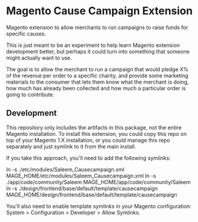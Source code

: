 Magento Cause Campaign Extension
================================

Magento extension to allow merchants to run campaigns to raise funds for specific causes.

This is just meant to be an experiment to help learn Magento extension development better, but perhaps it could
turn into something that someone might actually want to use.

The goal is to allow the merchant to run a campaign that would pledge X% of the revenue per order to a specific charity,
and provide some marketing materials to the consumer that lets them know what the merchant is doing, how much has
already been collected and how much a particular order is going to contribute.

Development
-----------

This repository only includes the artifacts in this package, not the entire Magento installation.  To install this extension,
you could copy this repo on top of your Magento 1.X installation, or you could manage this repo separately and just symlink
to it from the main install.

If you take this approach, you'll need to add the following symlinks:

ln -s ./etc/modules/Saleem_Causecampaign.xml MAGE_HOME/etc/modules/Saleem_Causecampaign.xml
ln -s ./app/code/community/Saleem MAGE_HOME/app/code/community/Saleem
ln -s ./design/frontend/base/default/template/causecampaign MAGE_HOME/design/frontend/base/default/template/causecampaign

You'll also need to enable template symlinks in your Magento configuration: System > Configuration > Developer > Allow Symlinks.


